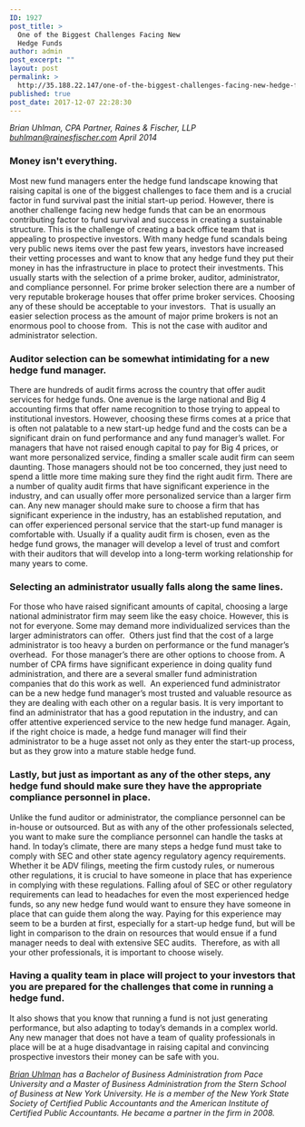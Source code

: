 ```yaml
---
ID: 1927
post_title: >
  One of the Biggest Challenges Facing New
  Hedge Funds
author: admin
post_excerpt: ""
layout: post
permalink: >
  http://35.188.22.147/one-of-the-biggest-challenges-facing-new-hedge-funds/
published: true
post_date: 2017-12-07 22:28:30
---
```

<article class="node-86 node node-page view-mode-full clearfix">
<div class="field field-name-body field-type-text-with-summary field-label-hidden">
<div class="field-items">
<div class="field-item even">

<em>Brian Uhlman, CPA
Partner, Raines &amp; Fischer, LLP
<a href="mailto:buhlman@rainesfischer.com">buhlman@rainesfischer.com</a>
April 2014</em>
<h3><strong>Money isn't everything.</strong></h3>
Most new fund managers enter the hedge fund landscape knowing that raising capital is one of the biggest challenges to face them and is a crucial factor in fund survival past the initial start-up period. However, there is another challenge facing new hedge funds that can be an enormous contributing factor to fund survival and success in creating a sustainable structure. This is the challenge of creating a back office team that is appealing to prospective investors. With many hedge fund scandals being very public news items over the past few years, investors have increased their vetting processes and want to know that any hedge fund they put their money in has the infrastructure in place to protect their investments. This usually starts with the selection of a prime broker, auditor, administrator, and compliance personnel. For prime broker selection there are a number of very reputable brokerage houses that offer prime broker services. Choosing any of these should be acceptable to your investors.  That is usually an easier selection process as the amount of major prime brokers is not an enormous pool to choose from.  This is not the case with auditor and administrator selection.
<h3><strong>Auditor selection can be somewhat intimidating for a new hedge fund manager.</strong></h3>
There are hundreds of audit firms across the country that offer audit services for hedge funds. One avenue is the large national and Big 4 accounting firms that offer name recognition to those trying to appeal to institutional investors. However, choosing these firms comes at a price that is often not palatable to a new start-up hedge fund and the costs can be a significant drain on fund performance and any fund manager’s wallet. For managers that have not raised enough capital to pay for Big 4 prices, or want more personalized service, finding a smaller scale audit firm can seem daunting. Those managers should not be too concerned, they just need to spend a little more time making sure they find the right audit firm. There are a number of quality audit firms that have significant experience in the industry, and can usually offer more personalized service than a larger firm can. Any new manager should make sure to choose a firm that has significant experience in the industry, has an established reputation, and can offer experienced personal service that the start-up fund manager is comfortable with. Usually if a quality audit firm is chosen, even as the hedge fund grows, the manager will develop a level of trust and comfort with their auditors that will develop into a long-term working relationship for many years to come.
<h3><strong>Selecting an administrator usually falls along the same lines.</strong></h3>
For those who have raised significant amounts of capital, choosing a large national administrator firm may seem like the easy choice. However, this is not for everyone. Some may demand more individualized services than the larger administrators can offer.  Others just find that the cost of a large administrator is too heavy a burden on performance or the fund manager’s overhead.  For those manager’s there are other options to choose from. A number of CPA firms have significant experience in doing quality fund administration, and there are a several smaller fund administration companies that do this work as well.  An experienced fund administrator can be a new hedge fund manager’s most trusted and valuable resource as they are dealing with each other on a regular basis. It is very important to find an administrator that has a good reputation in the industry, and can offer attentive experienced service to the new hedge fund manager. Again, if the right choice is made, a hedge fund manager will find their administrator to be a huge asset not only as they enter the start-up process, but as they grow into a mature stable hedge fund.
<h3><strong>Lastly, but just as important as any of the other steps, any hedge fund should make sure they have the appropriate compliance personnel in place. </strong></h3>
Unlike the fund auditor or administrator, the compliance personnel can be in-house or outsourced. But as with any of the other professionals selected, you want to make sure the compliance personnel can handle the tasks at hand. In today’s climate, there are many steps a hedge fund must take to comply with SEC and other state agency regulatory agency requirements. Whether it be ADV filings, meeting the firm custody rules, or numerous other regulations, it is crucial to have someone in place that has experience in complying with these regulations. Falling afoul of SEC or other regulatory requirements can lead to headaches for even the most experienced hedge funds, so any new hedge fund would want to ensure they have someone in place that can guide them along the way. Paying for this experience may seem to be a burden at first, especially for a start-up hedge fund, but will be light in comparison to the drain on resources that would ensue if a fund manager needs to deal with extensive SEC audits.  Therefore, as with all your other professionals, it is important to choose wisely.
<h3><strong>Having a quality team in place will project to your investors that you are prepared for the challenges that come in running a hedge fund.</strong></h3>
It also shows that you know that running a fund is not just generating performance, but also adapting to today’s demands in a complex world.  Any new manager that does not have a team of quality professionals in place will be at a huge disadvantage in raising capital and convincing prospective investors their money can be safe with you.

<em><a href="http://www.rainesfischer.com/about-us/partners/brian-uhlman">Brian Uhlman</a> has a Bachelor of Business Administration from Pace University and a Master of Business Administration from the Stern School of Business at New York University. He is a member of the New York State Society of Certified Public Accountants and the American Institute of Certified Public Accountants. He became a partner in the firm in 2008.</em>

</div>
</div>
</div>
</article>